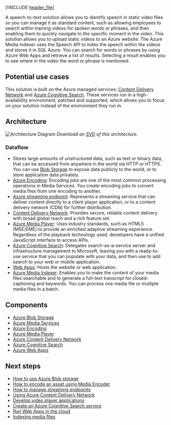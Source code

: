 [!INCLUDE [header_file](../../../includes/sol-idea-header.md)]

A speech-to-text solution allows you to identify speech in static video files so you can manage it as standard content, such as allowing employees to search within training videos for spoken words or phrases, and then enabling them to quickly navigate to the specific moment in the video. This solution allows you to upload static videos to an Azure website. The Azure Media Indexer uses the Speech API to index the speech within the videos and stores it in SQL Azure. You can search for words or phrases by using Azure Web Apps and retrieve a list of results. Selecting a result enables you to see where in the video the word or phrase is mentioned.

## Potential use cases

This solution is built on the Azure managed services: [Content Delivery Network](https://azure.microsoft.com/services/cdn) and [Azure Cognitive Search](https://azure.microsoft.com/services/search). These services run in a high-availability environment, patched and supported, which allows you to focus on your solution instead of the environment they run in.

## Architecture

![Architecture Diagram](../media/digital-media-speech-text.png)
*Download an [SVG](../media/digital-media-speech-text.svg) of this architecture.*

### Dataflow

* Stores large amounts of unstructured data, such as text or binary data, that can be accessed from anywhere in the world via HTTP or HTTPS. You can use [Blob Storage](https://azure.microsoft.com/services/storage/blobs) to expose data publicly to the world, or to store application data privately.
* [Azure Encoding](https://azure.microsoft.com/services/media-services/encoding): Encoding jobs are one of the most common processing operations in Media Services. You create encoding jobs to convert media files from one encoding to another.
* [Azure streaming endpoint](https://azure.microsoft.com/services/media-services/live-on-demand): Represents a streaming service that can deliver content directly to a client player application, or to a content delivery network (CDN) for further distribution.
* [Content Delivery Network](https://azure.microsoft.com/services/cdn): Provides secure, reliable content delivery with broad global reach and a rich feature set.
* [Azure Media Player](https://azure.microsoft.com/services/media-services/media-player): Uses industry standards, such as HTML5 (MSE/EME) to provide an enriched adaptive streaming experience. Regardless of the playback technology used, developers have a unified JavaScript interface to access APIs.
* [Azure Cognitive Search](https://azure.microsoft.com/services/search): Delegates search-as-a-service server and infrastructure management to Microsoft, leaving you with a ready-to-use service that you can populate with your data, and then use to add search to your web or mobile application.
* [Web Apps](https://azure.microsoft.com/services/app-service/web): Hosts the website or web application.
* [Azure Media Indexer](https://azure.microsoft.com/services/media-services/media-indexer): Enables you to make the content of your media files searchable and to generate a full-text transcript for closed-captioning and keywords. You can process one media file or multiple media files in a batch.

## Components

* [Azure Blob Storage](https://azure.microsoft.com/services/storage/blobs)
* [Azure Media Services](https://azure.microsoft.com/services/media-services)
* [Azure Encoding](https://azure.microsoft.com/services/media-services/encoding)
* [Azure Media Player](https://azure.microsoft.com/services/media-services/media-player) 
* [Azure Content Delivery Network](https://azure.microsoft.com/services/cdn)
* [Azure Cognitive Search](https://azure.microsoft.com/services/search)
* [Azure Web Apps](https://azure.microsoft.com/services/app-service/web)

## Next steps

* [How to use Azure Blob storage](/api/Redirect/documentation/articles/storage-dotnet-how-to-use-blobs)
* [How to encode an asset using Media Encoder](/api/Redirect/documentation/articles/media-services-dotnet-encode-with-media-encoder-standard)
* [How to manage streaming endpoints](/api/Redirect/documentation/articles/media-services-manage-origins)
* [Using Azure Content Delivery Network](/api/Redirect/documentation/articles/cdn-create-new-endpoint)
* [Develop video player applications](/api/Redirect/documentation/articles/media-services-develop-video-players)
* [Create an Azure Cognitive Search service](/api/Redirect/documentation/articles/search-create-service-portal)
* [Run Web Apps in the cloud](/api/Redirect/documentation/articles/app-service-web-overview)
* [Indexing media files](/api/Redirect/documentation/articles/media-services-index-content)
